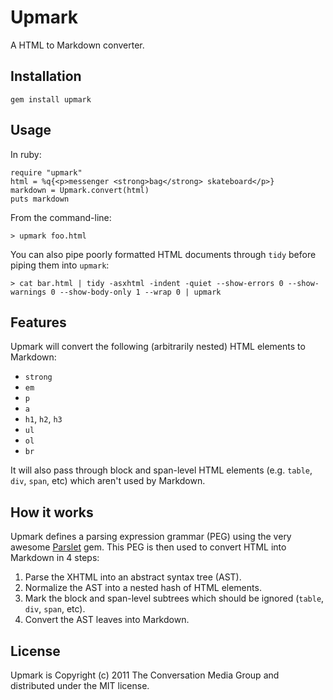 # Upmark

A HTML to Markdown converter.

## Installation

    gem install upmark

## Usage

In ruby:

    require "upmark"
    html = %q{<p>messenger <strong>bag</strong> skateboard</p>}
    markdown = Upmark.convert(html)
    puts markdown

From the command-line:

    > upmark foo.html

You can also pipe poorly formatted HTML documents through `tidy` before piping them into `upmark`:

    > cat bar.html | tidy -asxhtml -indent -quiet --show-errors 0 --show-warnings 0 --show-body-only 1 --wrap 0 | upmark

## Features

Upmark will convert the following (arbitrarily nested) HTML elements to Markdown:

* `strong`
* `em`
* `p`
* `a`
* `h1`, `h2`, `h3`
* `ul`
* `ol`
* `br`

It will also pass through block and span-level HTML elements (e.g. `table`, `div`, `span`, etc) which aren't used by Markdown.

## How it works

Upmark defines a parsing expression grammar (PEG) using the very awesome [Parslet](http://kschiess.github.com/parslet/) gem. This PEG is then used to convert HTML into Markdown in 4 steps:

1. Parse the XHTML into an abstract syntax tree (AST).
2. Normalize the AST into a nested hash of HTML elements.
3. Mark the block and span-level subtrees which should be ignored (`table`, `div`, `span`, etc).
4. Convert the AST leaves into Markdown.

## License

Upmark is Copyright (c) 2011 The Conversation Media Group and distributed under the MIT license.
